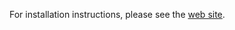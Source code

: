 For installation instructions, please see the [web site][].

[web site]: http://software.clapper.org/jedit-emacs/
